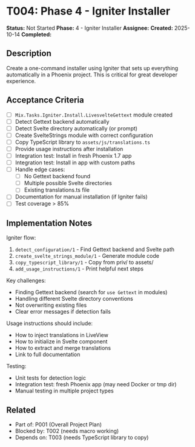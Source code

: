 # T004: Phase 4 - Igniter Installer

**Status:** Not Started
**Phase:** 4 - Igniter Installer
**Assignee:**
**Created:** 2025-10-14
**Completed:**

## Description

Create a one-command installer using Igniter that sets up everything automatically in a Phoenix project. This is critical for great developer experience.

## Acceptance Criteria

- [ ] `Mix.Tasks.Igniter.Install.LivesvelteGettext` module created
- [ ] Detect Gettext backend automatically
- [ ] Detect Svelte directory automatically (or prompt)
- [ ] Create SvelteStrings module with correct configuration
- [ ] Copy TypeScript library to `assets/js/translations.ts`
- [ ] Provide usage instructions after installation
- [ ] Integration test: Install in fresh Phoenix 1.7 app
- [ ] Integration test: Install in app with custom paths
- [ ] Handle edge cases:
  - [ ] No Gettext backend found
  - [ ] Multiple possible Svelte directories
  - [ ] Existing translations.ts file
- [ ] Documentation for manual installation (if Igniter fails)
- [ ] Test coverage > 85%

## Implementation Notes

Igniter flow:
1. `detect_configuration/1` - Find Gettext backend and Svelte path
2. `create_svelte_strings_module/1` - Generate module code
3. `copy_typescript_library/1` - Copy from priv/ to assets/
4. `add_usage_instructions/1` - Print helpful next steps

Key challenges:
- Finding Gettext backend (search for `use Gettext` in modules)
- Handling different Svelte directory conventions
- Not overwriting existing files
- Clear error messages if detection fails

Usage instructions should include:
- How to inject translations in LiveView
- How to initialize in Svelte component
- How to extract and merge translations
- Link to full documentation

Testing:
- Unit tests for detection logic
- Integration test: fresh Phoenix app (may need Docker or tmp dir)
- Manual testing in multiple project types

## Related

- Part of: P001 (Overall Project Plan)
- Blocked by: T002 (needs macro working)
- Depends on: T003 (needs TypeScript library to copy)
